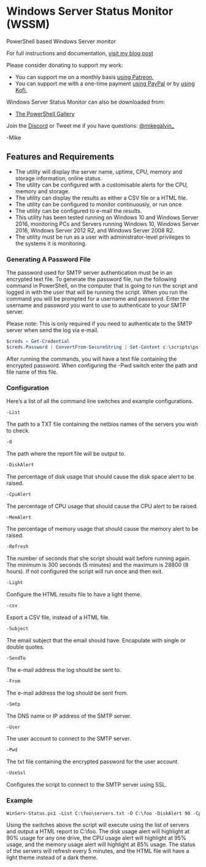 # Windows Server Status Monitor (WSSM)

PowerShell based Windows Server monitor

For full instructions and documentation, [visit my blog post](https://gal.vin/posts/windows-server-status/)

Please consider donating to support my work:

* You can support me on a monthly basis [using Patreon.](https://www.patreon.com/mikegalvin)
* You can support me with a one-time payment [using PayPal](https://www.paypal.me/digressive) or by [using Kofi.](https://ko-fi.com/mikegalvin)

Windows Server Status Monitor can also be downloaded from:

* [The PowerShell Gallery](https://www.powershellgallery.com/packages/WinServ-Status)

Join the [Discord](http://discord.gg/5ZsnJ5k) or Tweet me if you have questions: [@mikegalvin_](https://twitter.com/mikegalvin_)

-Mike

## Features and Requirements

* The utility will display the server name, uptime, CPU, memory and storage information, online status.
* The utility can be configured with a customisable alerts for the CPU, memory and storage.
* The utility can display the results as either a CSV file or a HTML file.
* The utility can be configured to monitor continuously, or run once.
* The utility can be configured to e-mail the results.
* This utility has been tested running on Windows 10 and Windows Server 2016, monitoring PCs and Servers running Windows 10, Windows Server 2016, Windows Server 2012 R2, and Windows Server 2008 R2.
* The utility must be run as a user with administrator-level privileges to the systems it is monitoring.

### Generating A Password File

The password used for SMTP server authentication must be in an encrypted text file. To generate the password file, run the following command in PowerShell, on the computer that is going to run the script and logged in with the user that will be running the script. When you run the command you will be prompted for a username and password. Enter the username and password you want to use to authenticate to your SMTP server.

Please note: This is only required if you need to authenticate to the SMTP server when send the log via e-mail.

``` powershell
$creds = Get-Credential
$creds.Password | ConvertFrom-SecureString | Set-Content c:\scripts\ps-script-pwd.txt
```

After running the commands, you will have a text file containing the encrypted password. When configuring the -Pwd switch enter the path and file name of this file.

### Configuration

Here’s a list of all the command line switches and example configurations.

``` txt
-List
```

The path to a TXT file containing the netbios names of the servers you wish to check.

``` txt
-O
```

The path where the report file will be output to.

``` txt
-DiskAlert
```

The percentage of disk usage that should cause the disk space alert to be raised.

``` txt
-CpuAlert
```

The percentage of CPU usage that should cause the CPU alert to be raised.

``` txt
-MemAlert
```

The percentage of memory usage that should cause the memory alert to be raised.

``` txt
-Refresh
```

The number of seconds that she script should wait before running again. The minimum is 300 seconds (5 minutes) and the maximum is 28800 (8 hours). If not configured the script will run once and then exit.

``` txt
-Light
```

Configure the HTML results file to have a light theme.

``` txt
-csv
```

Export a CSV file, instead of a HTML file.

``` txt
-Subject
```

The email subject that the email should have. Encapulate with single or double quotes.

``` txt
-SendTo
```

The e-mail address the log should be sent to.

``` txt
-From
```

The e-mail address the log should be sent from.

``` txt
-Smtp
```

The DNS name or IP address of the SMTP server.

``` txt
-User
```

The user account to connect to the SMTP server.

``` txt
-Pwd
```

The txt file containing the encrypted password for the user account.

``` txt
-UseSsl
```

Configures the script to connect to the SMTP server using SSL.

### Example

``` txt
WinServ-Status.ps1 -List C:\foo\servers.txt -O C:\foo -DiskAlert 90 -CpuAlert 95 -MemAlert 85 -Refresh 300 -Light
```

Using the switches above the script will execute using the list of servers and output a HTML report to C:\foo. The disk usage alert will highlight at 90% usage for any one drive, the CPU usage alert will highlight at 95% usage, and the memory usage alert will highlight at 85% usage. The status of the servers will refresh every 5 minutes, and the HTML file will have a light theme instead of a dark theme.
